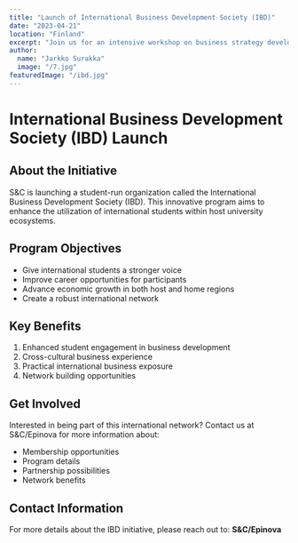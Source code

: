 ```yaml
---
title: "Launch of International Business Development Society (IBD)"
date: "2023-04-21"
location: "Finland"
excerpt: "Join us for an intensive workshop on business strategy development."
author:
  name: "Jarkko Surakka"
  image: "/7.jpg"
featuredImage: "/ibd.jpg"
---
```


# International Business Development Society (IBD) Launch

## About the Initiative
S&C is launching a student-run organization called the International Business Development Society (IBD). This innovative program aims to enhance the utilization of international students within host university ecosystems.

## Program Objectives
- Give international students a stronger voice
- Improve career opportunities for participants
- Advance economic growth in both host and home regions
- Create a robust international network

## Key Benefits
1. Enhanced student engagement in business development
2. Cross-cultural business experience
3. Practical international business exposure
4. Network building opportunities

## Get Involved
Interested in being part of this international network? Contact us at S&C/Epinova for more information about:
- Membership opportunities
- Program details
- Partnership possibilities
- Network benefits

## Contact Information
For more details about the IBD initiative, please reach out to:
**S&C/Epinova**
